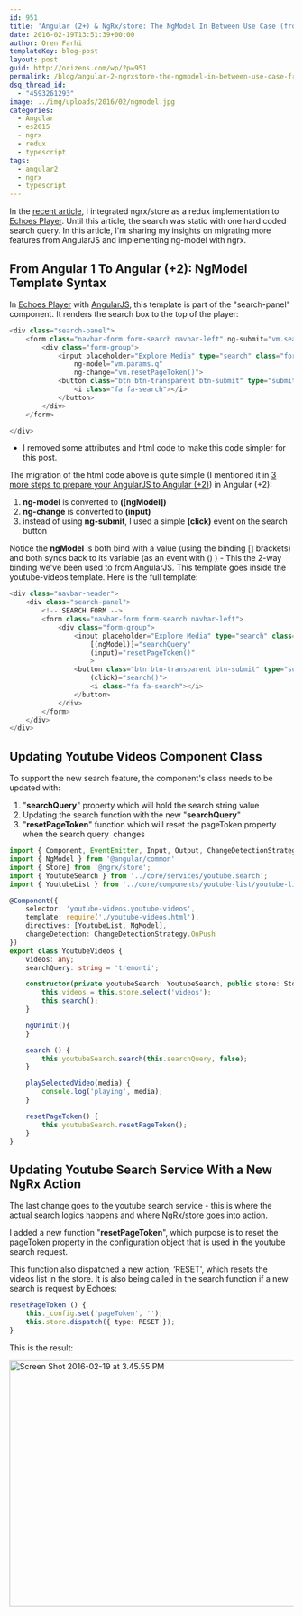 ```yaml
---
id: 951
title: 'Angular (2+) & NgRx/store: The NgModel In Between Use Case (from Angular 1)'
date: 2016-02-19T13:51:39+00:00
author: Oren Farhi 
templateKey: blog-post
layout: post
guid: http://orizens.com/wp/?p=951
permalink: /blog/angular-2-ngrxstore-the-ngmodel-in-between-use-case-from-angular-1/
dsq_thread_id:
  - "4593261293"
image: ../img/uploads/2016/02/ngmodel.jpg
categories:
  - Angular
  - es2015
  - ngrx
  - redux
  - typescript
tags:
  - angular2
  - ngrx
  - typescript
---
```

In the <a href="http://orizens.com/wp/blog/adding-redux-with-ngrxstore-to-angular-2-part-1/" target="_blank">recent article</a>, I integrated ngrx/store as a redux implementation to <a href="http://github.com/orizens/echoes-ng2" target="_blank">Echoes Player</a>. Until this article, the search was static with one hard coded search query. In this article, I'm sharing my insights on migrating more features from AngularJS and implementing ng-model with ngrx.<!--more-->

## From Angular 1 To Angular (+2): NgModel Template Syntax

In <a href="http://echotu.be" target="_blank">Echoes Player</a> with <a href="http://github.com/orizens/echoes" target="_blank">AngularJS</a>, this template is part of the "search-panel" component. It renders the search box to the top of the player:

```typescript
<div class="search-panel">
	<form class="navbar-form form-search navbar-left" ng-submit="vm.search()">
		<div class="form-group">
			<input placeholder="Explore Media" type="search" class="form-control" autocomplete="off"
				ng-model="vm.params.q"
				ng-change="vm.resetPageToken()">
			<button class="btn btn-transparent btn-submit" type="submit" title="search with echoes">
				<i class="fa fa-search"></i>
			</button>
		</div>
	</form>

</div>
```

* I removed some attributes and html code to make this code simpler for this post.

The migration of the html code above is quite simple (I mentioned it in <a href="http://orizens.com/wp/blog/3-more-steps-to-prepare-your-angular-1-code-to-angular-2/" target="_blank">3 more steps to prepare your AngularJS to Angular (+2)</a>) in Angular (+2):

  1. **ng-model** is converted to **([ngModel])**
  2. **ng-change** is converted to **(input)**
  3. instead of using **ng-submit**, I used a simple **(click)** event on the search button

Notice the **ngModel** is both bind with a value (using the binding [] brackets) and both syncs back to its variable (as an event with () ) - This the 2-way binding we've been used to from AngularJS. This template goes inside the youtube-videos template. Here is the full template:

```typescript
<div class="navbar-header">
	<div class="search-panel">
		<!-- SEARCH FORM -->
		<form class="navbar-form form-search navbar-left">
			<div class="form-group">
				<input placeholder="Explore Media" type="search" class="form-control" autocomplete="off"
					[(ngModel)]="searchQuery"
					(input)="resetPageToken()"
					>
				<button class="btn btn-transparent btn-submit" type="submit" title="search with echoes"
					(click)="search()">
					<i class="fa fa-search"></i>
				</button>
			</div>
		</form>
	</div>
</div>
```

## Updating Youtube Videos Component Class

To support the new search feature, the component's class needs to be updated with:

  1. "**searchQuery**" property which will hold the search string value
  2. Updating the search function with the new "**searchQuery**"
  3. "**resetPageToken**" function which will reset the pageToken property when the search query  changes

```typescript
import { Component, EventEmitter, Input, Output, ChangeDetectionStrategy } from '@angular/core';
import { NgModel } from '@angular/common'
import { Store} from '@ngrx/store';
import { YoutubeSearch } from '../core/services/youtube.search';
import { YoutubeList } from '../core/components/youtube-list/youtube-list';

@Component({
	selector: 'youtube-videos.youtube-videos',
	template: require('./youtube-videos.html'),
	directives: [YoutubeList, NgModel],
	changeDetection: ChangeDetectionStrategy.OnPush
})
export class YoutubeVideos {
	videos: any;
	searchQuery: string = 'tremonti';

	constructor(private youtubeSearch: YoutubeSearch, public store: Store<any>) {
		this.videos = this.store.select('videos');
		this.search();
	}

	ngOnInit(){
	}

	search () {
		this.youtubeSearch.search(this.searchQuery, false);
	}

	playSelectedVideo(media) {
		console.log('playing', media);
	}

	resetPageToken() {
		this.youtubeSearch.resetPageToken();
	}
}
```

## Updating Youtube Search Service With a New NgRx Action

The last change goes to the youtube search service - this is where the actual search logics happens and where <a href="https://github.com/ngrx/store" target="_blank">NgRx/store</a> goes into action.

I added a new function "**resetPageToken**", which purpose is to reset the pageToken property in the configuration object that is used in the youtube search request.

This function also dispatched a new action, &#8216;RESET', which resets the videos list in the store. It is also being called in the search function if a new search is request by Echoes:

```typescript
resetPageToken () {
	this._config.set('pageToken', '');
	this.store.dispatch({ type: RESET });
}
```

This is the result:

<img class="alignleft size-large wp-image-952" src=".../../img/uploads/2016/02/Screen-Shot-2016-02-19-at-3.45.55-PM-1024x640.png" alt="Screen Shot 2016-02-19 at 3.45.55 PM" width="697" height="436" srcset=".../../img/uploads/2016/02/Screen-Shot-2016-02-19-at-3.45.55-PM-1024x640.png 1024w, .../../img/uploads/2016/02/Screen-Shot-2016-02-19-at-3.45.55-PM-300x188.png 300w, .../../img/uploads/2016/02/Screen-Shot-2016-02-19-at-3.45.55-PM-768x480.png 768w" sizes="(max-width: 697px) 100vw, 697px" />

&nbsp;